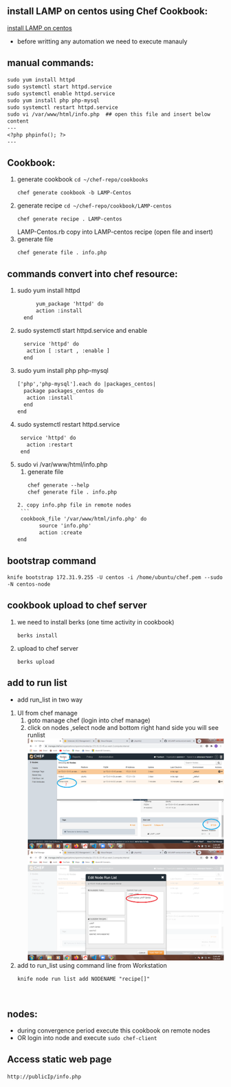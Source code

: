 ## install LAMP on centos using Chef Cookbook: 
[install LAMP on centos](https://www.digitalocean.com/community/tutorials/how-to-install-linux-apache-mysql-php-lamp-stack-on-centos-7)
  * before writting any automation we need to execute manauly
## manual commands:
  ```
  sudo yum install httpd
  sudo systemctl start httpd.service
  sudo systemctl enable httpd.service
  sudo yum install php php-mysql
  sudo systemctl restart httpd.service
  sudo vi /var/www/html/info.php  ## open this file and insert below content
  ---
  <?php phpinfo(); ?>
  ---
  ```
## Cookbook:
   1. generate cookbook ```cd ~/chef-repo/cookbooks```
      ```
      chef generate cookbook -b LAMP-Centos
      ```
   2. generate recipe ```cd ~/chef-repo/cookbook/LAMP-centos```
      ```
      chef generate recipe . LAMP-centos
      ```
      LAMP-Centos.rb copy into LAMP-centos recipe (open file and insert)
   3. generate file
      ```
      chef generate file . info.php
      ```
## commands convert into chef resource:
   1. sudo yum install httpd
      ```
            yum_package 'httpd' do
            action :install
        end
      ```
   2. sudo systemctl start httpd.service and enable 
      ```
        service 'httpd' do
         action [ :start , :enable ]
        end
      ```
   3. sudo yum install php php-mysql
      ```
      ['php','php-mysql'].each do |packages_centos|
        package packages_centos do
         action :install
        end
      end
      ```
   4. sudo systemctl restart httpd.service
      ```
       service 'httpd' do
         action :restart
       end
      ```
   5. sudo vi /var/www/html/info.php
       1. generate file 
          ```
          chef generate --help
          chef generate file . info.php
         ```
       2. copy info.php file in remote nodes 
          ```
          cookbook_file '/var/www/html/info.php' do
                source 'info.php'
                action :create
         end
         ```
## bootstrap command
   ```
   knife bootstrap 172.31.9.255 -U centos -i /home/ubuntu/chef.pem --sudo -N centos-node
   ```
## cookbook upload to chef server
   1. we need to install berks (one time activity in cookbook)
      ```
      berks install 
      ```
   2. upload to chef server 
      ```
      berks upload
      ``` 
## add to run list 
   *  add run_list in two way
   1. UI from chef manage
      1. goto manage chef (login into chef manage)
      2. click on nodes ,select  node and bottom right hand side you will see runlist
        ![add runlist](add%20Run%20list.png)
        ![add run list2](add%20runlist.png)
   2. add to run_list using command line from Workstation 
      ```
      knife node run list add NODENAME "recipe[]"

       

## nodes:
   * during convergence period execute this cookbook on remote nodes
   * OR login into node and execute ```sudo chef-client``` 
## Access static web page
   ```http://publicIp/info.php```